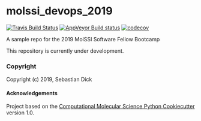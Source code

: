 molssi_devops_2019
==============================
[//]: # (Badges)
[![Travis Build Status](https://travis-ci.org/REPLACE_WITH_OWNER_ACCOUNT/molssi_devops_2019.png)](https://travis-ci.org/REPLACE_WITH_OWNER_ACCOUNT/molssi_devops_2019)
[![AppVeyor Build status](https://ci.appveyor.com/api/projects/status/REPLACE_WITH_APPVEYOR_LINK/branch/master?svg=true)](https://ci.appveyor.com/project/REPLACE_WITH_OWNER_ACCOUNT/molssi_devops_2019/branch/master)
[![codecov](https://codecov.io/gh/REPLACE_WITH_OWNER_ACCOUNT/molssi_devops_2019/branch/master/graph/badge.svg)](https://codecov.io/gh/REPLACE_WITH_OWNER_ACCOUNT/molssi_devops_2019/branch/master)

A sample repo for the 2019 MolSSI Software Fellow Bootcamp

This repository is currently under development.

### Copyright

Copyright (c) 2019, Sebastian Dick


#### Acknowledgements
 
Project based on the 
[Computational Molecular Science Python Cookiecutter](https://github.com/molssi/cookiecutter-cms) version 1.0.
